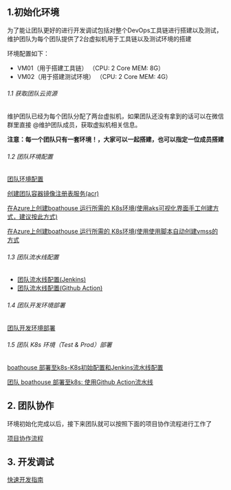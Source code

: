 ## 1.初始化环境

为了能让团队更好的进行开发调试包括对整个DevOps工具链进行搭建以及测试，维护团队为每个团队提供了2台虚拟机用于工具链以及测试环境的搭建

环境配置如下：

* VM01（用于搭建工具链） （CPU: 2 Core MEM: 8G）
* VM02（用于搭建测试环境） （CPU: 2 Core MEM: 4G）

###### 1.1 获取团队云资源

维护团队已经为每个团队分配了两台虚拟机，如果团队还没有拿到的话可以在微信群里直接 @维护团队成员，获取虚拟机相关信息。

**注意：每一个团队只有一套环境！，大家可以一起搭建，也可以指定一位成员搭建**

###### 1.2 团队环境配置

[团队环境配置](team-env-config.md)

[创建团队容器镜像注册表服务(acr)](../guide/azure-acr/README.md)

[在Azure上创建boathouse 运行所需的 K8s环境(使用aks可视化界面手工创建方式，建议按此方式)](../guide/k8s-azure/aks-deploy.md)

[在Azure上创建boathouse 运行所需的 K8s环境(使用使用脚本自动创建vmss的方式](../guide/k8s-azure/Readme.md)

###### 1.3 团队流水线配置

- [团队流水线配置(Jenkins)](team-pipeline-config.md)
- [团队流水线配置(Github Action)](../guide/github-action/README.MD)

###### 1.4 团队开发环境部署
[团队开发环境部署](team-dev-env-deploy.md)

###### 1.5 团队 K8s 环境（Test & Prod）部署

[boathouse 部署至k8s-K8s初始配置和Jenkins流水线配置](team-k8s-env-config.md)

[团队 boathouse 部署至k8s: 使用Github Action流水线](../guide/github-action/README.MD)

## 2. 团队协作

环境初始化完成以后，接下来团队就可以按照下面的项目协作流程进行工作了

[项目协作流程](contributing-flow.md)

## 3. 开发调试

[快速开发指南](dev-guide.md)
